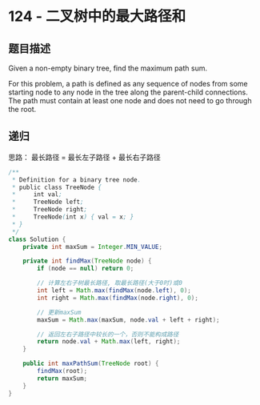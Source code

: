 # 124 - 二叉树中的最大路径和

## 题目描述
Given a non-empty binary tree, find the maximum path sum.

For this problem, a path is defined as any sequence of nodes from some starting node to any node in the tree along the parent-child connections. The path must contain at least one node and does not need to go through the root.


## 递归
思路： 最长路径 = 最长左子路径 + 最长右子路径

```java
/**
 * Definition for a binary tree node.
 * public class TreeNode {
 *     int val;
 *     TreeNode left;
 *     TreeNode right;
 *     TreeNode(int x) { val = x; }
 * }
 */
class Solution {
    private int maxSum = Integer.MIN_VALUE;

    private int findMax(TreeNode node) {
        if (node == null) return 0;

        // 计算左右子树最长路径, 取最长路径(大于0时)或0
        int left = Math.max(findMax(node.left), 0);
        int right = Math.max(findMax(node.right), 0);

        // 更新maxSum
        maxSum = Math.max(maxSum, node.val + left + right);

        // 返回左右子路径中较长的一个，否则不能构成路径
        return node.val + Math.max(left, right);
    }

    public int maxPathSum(TreeNode root) {
        findMax(root);
        return maxSum;
    }
}
```